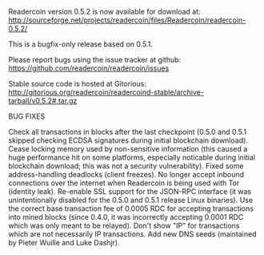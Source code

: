 Readercoin version 0.5.2 is now available for download at:
http://sourceforge.net/projects/readercoin/files/Readercoin/readercoin-0.5.2/

This is a bugfix-only release based on 0.5.1.

Please report bugs using the issue tracker at github:
https://github.com/readercoin/readercoin/issues

Stable source code is hosted at Gitorious:
http://gitorious.org/readercoin/readercoind-stable/archive-tarball/v0.5.2#.tar.gz

BUG FIXES

Check all transactions in blocks after the last checkpoint (0.5.0 and 0.5.1 skipped checking ECDSA signatures during initial blockchain download).
Cease locking memory used by non-sensitive information (this caused a huge performance hit on some platforms, especially noticable during initial blockchain download; this was
not a security vulnerability).
Fixed some address-handling deadlocks (client freezes).
No longer accept inbound connections over the internet when Readercoin is being used with Tor (identity leak).
Re-enable SSL support for the JSON-RPC interface (it was unintentionally disabled for the 0.5.0 and 0.5.1 release Linux binaries).
Use the correct base transaction fee of 0.0005 RDC for accepting transactions into mined blocks (since 0.4.0, it was incorrectly accepting 0.0001 RDC which was only meant to be relayed).
Don't show "IP" for transactions which are not necessarily IP transactions.
Add new DNS seeds (maintained by Pieter Wuille and Luke Dashjr).
